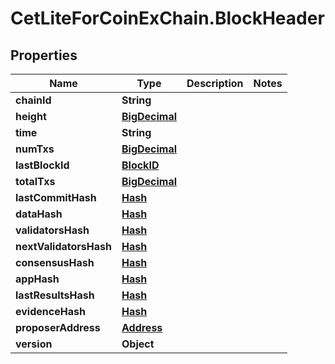 # CetLiteForCoinExChain.BlockHeader

## Properties
Name | Type | Description | Notes
------------ | ------------- | ------------- | -------------
**chainId** | **String** |  | 
**height** | [**BigDecimal**](BigDecimal.md) |  | 
**time** | **String** |  | 
**numTxs** | [**BigDecimal**](BigDecimal.md) |  | 
**lastBlockId** | [**BlockID**](BlockID.md) |  | 
**totalTxs** | [**BigDecimal**](BigDecimal.md) |  | 
**lastCommitHash** | [**Hash**](Hash.md) |  | 
**dataHash** | [**Hash**](Hash.md) |  | 
**validatorsHash** | [**Hash**](Hash.md) |  | 
**nextValidatorsHash** | [**Hash**](Hash.md) |  | 
**consensusHash** | [**Hash**](Hash.md) |  | 
**appHash** | [**Hash**](Hash.md) |  | 
**lastResultsHash** | [**Hash**](Hash.md) |  | 
**evidenceHash** | [**Hash**](Hash.md) |  | 
**proposerAddress** | [**Address**](Address.md) |  | 
**version** | **Object** |  | 
